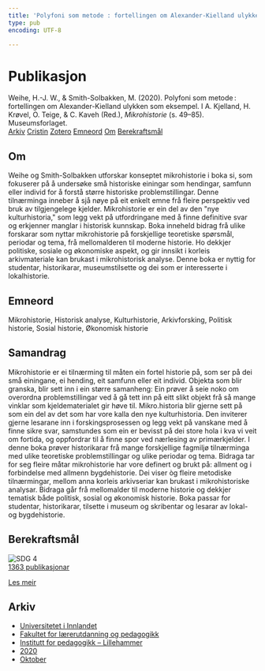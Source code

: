 ```yaml
---
title: 'Polyfoni som metode : fortellingen om Alexander-Kielland ulykken som eksempel'
type: pub
encoding: UTF-8

---
```

<h1>Publikasjon</h1>
<article id="csl-bib-container-QYFXD8TA" class="csl-bib-container">
  <div class="csl-bib-body"> <div class="csl-entry">Weihe, H.-J. W., &#38; Smith-Solbakken, M. (2020). Polyfoni som metode : fortellingen om Alexander-Kielland ulykken som eksempel. I A. Kjelland, H. Krøvel, O. Teige, &#38; C. Kaveh (Red.), <i>Mikrohistorie</i> (s. 49–85). Museumsforlaget.</div> </div>
  <div class="csl-bib-buttons">
    <a href="#taxonomy-article-QYFXD8TA" alt="archive" class="csl-bib-button">Arkiv</a>
    <a href="https://app.cristin.no/results/show.jsf?id=1843465" alt="Cristin" class="csl-bib-button">Cristin</a>
    <a href="http://zotero.org/groups/5881554/items/QYFXD8TA" alt="Zotero" class="csl-bib-button">Zotero</a>
    <a href="#keywords-article-QYFXD8TA" alt="keywords" class="csl-bib-button">Emneord</a>
    <a href="#about-article-QYFXD8TA" alt="about_pub" class="csl-bib-button">Om</a>
    <a href="#sdg-article-QYFXD8TA" alt="sdg" class="csl-bib-button">Berekraftsmål</a>
  </div>
  <div id="csl-bib-meta-container-QYFXD8TA"></div>
</article>
<div id="csl-bib-meta-QYFXD8TA" class="csl-bib-meta">
  <article id="about-article-QYFXD8TA" class="about_pub-article">
    <h1>Om</h1>
    Weihe og Smith-Solbakken utforskar konseptet mikrohistorie i boka si, som fokuserer på å undersøke små historiske einingar som hendingar, samfunn eller individ for å forstå større historiske problemstillingar. Denne tilnærminga inneber å sjå nøye på eit enkelt emne frå fleire perspektiv ved bruk av tilgjengelege kjelder. Mikrohistorie er ein del av den "nye kulturhistoria," som legg vekt på utfordringane med å finne definitive svar og erkjenner manglar i historisk kunnskap. Boka inneheld bidrag frå ulike forskarar som nyttar mikrohistorie på forskjellige teoretiske spørsmål, periodar og tema, frå mellomalderen til moderne historie. Ho dekkjer politiske, sosiale og økonomiske aspekt, og gir innsikt i korleis arkivmateriale kan brukast i mikrohistorisk analyse. Denne boka er nyttig for studentar, historikarar, museumstilsette og dei som er interesserte i lokalhistorie.
  </article>
  <article id="keywords-article-QYFXD8TA" class="keywords-article">
    <h1>Emneord</h1>
    Mikrohistorie, Historisk analyse, Kulturhistorie, Arkivforsking, Politisk historie, Sosial historie, Økonomisk historie
  </article>
  <article id="abstract-article-QYFXD8TA" class="abstract-article">
    <h1>Samandrag</h1>
    Mikrohistorie er ei tilnærming til måten ein fortel historie på, som ser på dei små einingane, ei hending, eit samfunn eller eit individ. Objekta som blir granska, blir sett inn i ein større samanheng: Ein prøver å seie noko om overordna problemstillingar ved å gå tett inn på eitt slikt objekt frå så mange vinklar som kjeldematerialet gir høve til. Mikro.historia blir gjerne sett på som ein del av det som har vore kalla den nye kulturhistoria. Den inviterer gjerne lesarane inn i forskingsprosessen og legg vekt på vanskane med å finne sikre svar, samstundes som ein er bevisst på dei store hola i kva vi veit om fortida, og oppfordrar til å finne spor ved nærlesing av primærkjelder. I denne boka prøver historikarar frå mange forskjellige fagmiljø tilnærminga med ulike teoretiske problemstillingar og ulike periodar og tema. Bidraga tar for seg fleire måtar mikrohistorie har vore definert og brukt på: allment og i forbindelse med allmenn bygdehistorie. Dei viser òg fleire metodiske tilnærmingar, mellom anna korleis arkivseriar kan brukast i mikrohistoriske analysar. Bidraga går frå mellomalder til moderne historie og dekkjer tematisk både politisk, sosial og økonomisk historie. Boka passar for studentar, historikarar, tilsette i museum og skribentar og lesarar av lokal- og bygdehistorie.
  </article>
  <article id="sdg-article-QYFXD8TA" class="sdg-article">
    <h1>Berekraftsmål</h1>
    <div class="sdg-container"><div id="sdg4" class="sdg">
        <img src="{{< params subfolder >}}images/sdg/sdg04_nn.png" class="image" alt="SDG 4">
        <div class="sdg-overlay">
          <a href="{{< params subfolder >}}nn/archive/?sdg=4#archive" class="sdg-publication-count"><span>1363</span> publikasjonar</a>
          <p><a href="https://fn.no/om-fn/fns-baerekraftsmaal/god-utdanning?lang=nno-NO" class="sdg-read-more">Les meir</a></p>
        </div>
      </div></div>
  </article>
  <article id="taxonomy-article-QYFXD8TA" class="taxonomy-article">
    <h1>Arkiv</h1>
    <ul>
      <li><a href="{{< params subfolder >}}nn/archive/?key=3DCRN523">Universitetet i Innlandet</a></li>
      <li><a href="{{< params subfolder >}}nn/archive/?key=WYNZA47F">Fakultet for lærerutdanning og pedagogikk</a></li>
      <li><a href="{{< params subfolder >}}nn/archive/?key=L8MA547R">Institutt for pedagogikk – Lillehammer</a></li>
      <li><a href="{{< params subfolder >}}nn/archive/?key=Z2K3X9AT">2020</a></li>
      <li><a href="{{< params subfolder >}}nn/archive/?key=YBL4G4GC">Oktober</a></li>
    </ul>
  </article>
</div>
